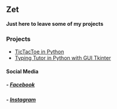 ## Zet

**Just here to leave some of my projects**

### Projects

- [TicTacToe in Python](https://github.com/kyizet/python-tictactoe)
- [Typing Tutor in Python with GUI Tkinter](https://github.com/kyizet/typtolator-python)

#### Social Media
##### - [Facebook](https://www.facebook.com/zett1kz)
##### - [Instagram](https://www.instagram.com)
